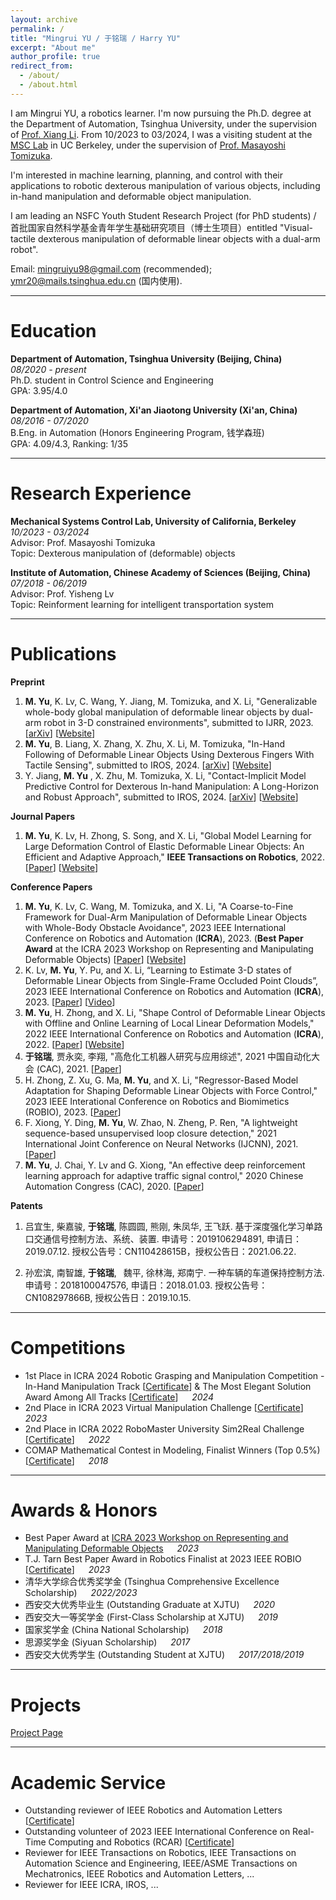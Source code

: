 ```yaml
---
layout: archive
permalink: /
title: "Mingrui YU / 于铭瑞 / Harry YU"
excerpt: "About me"
author_profile: true
redirect_from:
  - /about/
  - /about.html
---
```


I am Mingrui YU, a robotics learner. I'm now pursuing the Ph.D. degree at the Department of Automation, Tsinghua University, under the supervision of [Prof. Xiang Li](https://sites.google.com/view/homepageoflixiang/home). From 10/2023 to 03/2024, I was a visiting student at the [MSC Lab](https://msc.berkeley.edu/) in UC Berkeley, under the supervision of [Prof. Masayoshi Tomizuka](https://me.berkeley.edu/people/masayoshi-tomizuka/).

I'm interested in machine learning, planning, and control with their applications to robotic dexterous manipulation of various objects, including in-hand manipulation and deformable object manipulation.

I am leading an NSFC Youth Student Research Project (for PhD students) / 首批国家自然科学基金青年学生基础研究项目（博士生项目）entitled "Visual-tactile dexterous manipulation of deformable linear objects with a dual-arm robot".

Email: [mingruiyu98@gmail.com](mailto:mingruiyu98@gmail.com) (recommended); [ymr20@mails.tsinghua.edu.cn](mailto:ymr20@mails.tsinghua.edu.cn) (国内使用).

---

# Education

**Department of Automation, Tsinghua University (Beijing, China)** &emsp; _08/2020 - present_  
Ph.D. student in Control Science and Engineering  
GPA: 3.95/4.0

**Department of Automation, Xi'an Jiaotong University (Xi'an, China)** &emsp; _08/2016 - 07/2020_  
B.Eng. in Automation (Honors Engineering Program, 钱学森班)  
GPA: 4.09/4.3, Ranking: 1/35

---

# Research Experience

**Mechanical Systems Control Lab, University of California, Berkeley** &emsp; _10/2023 - 03/2024_  
Advisor: Prof. Masayoshi Tomizuka  
Topic: Dexterous manipulation of (deformable) objects

**Institute of Automation, Chinese Academy of Sciences (Beijing, China)** &emsp; _07/2018 - 06/2019_  
Advisor: Prof. Yisheng Lv  
Topic: Reinforment learning for intelligent transportation system

---

# Publications

**Preprint**

1. **M. Yu**, K. Lv, C. Wang, Y. Jiang, M. Tomizuka, and X. Li, "Generalizable whole-body global manipulation of deformable linear objects by dual-arm robot in 3-D constrained environments", submitted to IJRR, 2023. [[arXiv](https://arxiv.org/abs/2310.09899)] [[Website](https://mingrui-yu.github.io/DLO_planning_2/)]
2. **M. Yu**, B. Liang, X. Zhang, X. Zhu, X. Li, M. Tomizuka, "In-Hand Following of Deformable Linear Objects Using Dexterous Fingers With Tactile Sensing", submitted to IROS, 2024. [[arXiv](https://arxiv.org/abs/2403.12676)] [[Website](https://mingrui-yu.github.io/DLO_following/)]
3. Y. Jiang, **M. Yu** , X. Zhu, M. Tomizuka, X. Li, "Contact-Implicit Model Predictive Control for Dexterous In-hand Manipulation: A Long-Horizon and Robust Approach", submitted to IROS, 2024. [[arXiv](https://arxiv.org/abs/2402.18897)] [[Website](https://director-of-g.github.io/in_hand_manipulation/)]

**Journal Papers**

1. **M. Yu**, K. Lv, H. Zhong, S. Song, and X. Li, "Global Model Learning for Large Deformation Control of Elastic Deformable Linear Objects: An Efficient and Adaptive Approach," **IEEE Transactions on Robotics**, 2022. [[Paper](https://arxiv.org/abs/2205.04004)] [[Website](https://mingrui-yu.github.io/shape_control_DLO_2/)]

**Conference Papers**

1. **M. Yu**, K. Lv, C. Wang, M. Tomizuka, and X. Li, "A Coarse-to-Fine Framework for Dual-Arm Manipulation of Deformable Linear Objects with Whole-Body Obstacle Avoidance", 2023 IEEE International Conference on Robotics and Automation (**ICRA**), 2023. (**Best Paper Award** at the ICRA 2023 Workshop on Representing and Manipulating Deformable Objects) [[Paper](https://arxiv.org/abs/2209.11145)] [[Website](https://mingrui-yu.github.io/DLO_planning)]
2. K. Lv, **M. Yu**, Y. Pu, and X. Li, “Learning to Estimate 3-D states of Deformable Linear Objects from Single-Frame Occluded Point Clouds”, 2023 IEEE International Conference on Robotics and Automation (**ICRA**), 2023. [[Paper](https://arxiv.org/abs/2210.01433)] [[Video](https://mingrui-yu.github.io/videos/ICRA23_DLO_perception_video.mp4)]
3. **M. Yu**, H. Zhong, and X. Li, "Shape Control of Deformable Linear Objects with Offline and Online Learning of Local Linear Deformation Models," 2022 IEEE International Conference on Robotics and Automation (**ICRA**), 2022. [[Paper](https://arxiv.org/abs/2109.11091)] [[Website](https://mingrui-yu.github.io/shape_control_DLO/)]
4. **于铭瑞**, 贾永奕, 李翔, "高危化工机器人研究与应用综述", 2021 中国自动化大会 (CAC), 2021. [[Paper](https://kns.cnki.net/kcms/detail/detail.aspx?dbcode=CPFD&dbname=CPFDTEMP&filename=ZGZN202110001016&uniplatform=NZKPT&v=yTXq56-lHUDzP6r70Wst4lVFGnfv4CHYCDrmjizd_DZaM8yOR4dOTxj5IYdffmtQS2VgAE2EQ9Y%3d)]
5. H. Zhong, Z. Xu, G. Ma, **M. Yu**, and X. Li, "Regressor-Based Model Adaptation for Shaping Deformable Linear Objects with Force Control," 2023 IEEE Interational Conference on Robotics and Biomimetics (ROBIO), 2023. [[Paper](https://ieeexplore.ieee.org/abstract/document/10354796)]
6. F. Xiong, Y. Ding, **M. Yu**, W. Zhao, N. Zheng, P. Ren, "A lightweight sequence-based unsupervised loop closure detection," 2021 International Joint Conference on Neural Networks (IJCNN), 2021. [[Paper](https://ieeexplore.ieee.org/abstract/document/9534180)]
7. **M. Yu**, J. Chai, Y. Lv and G. Xiong, "An effective deep reinforcement learning approach for adaptive traffic signal control," 2020 Chinese Automation Congress (CAC), 2020. [[Paper](https://doi.org/10.1109/CAC51589.2020.9327396)]

**Patents**

1. 吕宜生, 柴嘉骏, **于铭瑞**, 陈圆圆, 熊刚, 朱凤华, 王飞跃. 基于深度强化学习单路口交通信号控制方法、系统、装置. 申请号：2019106294891, 申请日：2019.07.12. 授权公告号：CN110428615B，授权公告日：2021.06.22.

2. 孙宏滨, 南智雄, **于铭瑞**,  魏平, 徐林海, 郑南宁. 一种车辆的车道保持控制方法. 申请号：2018100047576, 申请日：2018.01.03. 授权公告号：CN108297866B, 授权公告日：2019.10.15.

---

# Competitions

- 1st Place in ICRA 2024 Robotic Grasping and Manipulation Competition - In-Hand Manipulation Track [[Certificate](https://mingrui-yu.github.io/files/24_ICRA_RGMC_Inhand.jpg)] & The Most Elegant Solution Award Among All Tracks [[Certificate](https://mingrui-yu.github.io/files/24_ICRA_RGMC_Elegant.jpg)] &emsp; _2024_
- 2nd Place in ICRA 2023 Virtual Manipulation Challenge [[Certificate](https://mingrui-yu.github.io/files/23_icra_virtual_manipulation_challenge_certificate.pdf)] &emsp; _2023_
- 2nd Place in ICRA 2022 RoboMaster University Sim2Real Challenge [[Certificate](https://mingrui-yu.github.io/files/22_icra_sim2real_certificate.pdf)] &emsp; _2022_
- COMAP Mathematical Contest in Modeling, Finalist Winners (Top 0.5%) [[Certificate](https://mingrui-yu.github.io/files/18_mcm_certificate.pdf)] &emsp; _2018_

---

# Awards & Honors

- Best Paper Award at [ICRA 2023 Workshop on Representing and Manipulating Deformable Objects](https://deformable-workshop.github.io/icra2023/) &emsp; _2023_
- T.J. Tarn Best Paper Award in Robotics Finalist at 2023 IEEE ROBIO [[Certificate](https://mingrui-yu.github.io/files/23_ROBIO_award.pdf)] &emsp; _2023_
- 清华大学综合优秀奖学金 (Tsinghua Comprehensive Excellence Scholarship) &emsp; _2022/2023_
- 西安交大优秀毕业生 (Outstanding Graduate at XJTU) &emsp; _2020_
- 西安交大一等奖学金 (First-Class Scholarship at XJTU) &emsp; _2019_
- 国家奖学金 (China National Scholarship) &emsp; _2018_
- 思源奖学金 (Siyuan Scholarship) &emsp; _2017_
- 西安交大优秀学生 (Outstanding Student at XJTU) &emsp; _2017/2018/2019_

---

# Projects

[Project Page](https://mingrui-yu.github.io/projects)

---

# Academic Service

- Outstanding reviewer of IEEE Robotics and Automation Letters [[Certificate](https://mingrui-yu.github.io/files/24_RAL_outstanding_reviewer.jpg)]
- Outstanding volunteer of 2023 IEEE International Conference on Real-Time Computing and Robotics (RCAR) [[Certificate](https://mingrui-yu.github.io/files/23_rcar_volunteer.pdf)]
- Reviewer for IEEE Transactions on Robotics, IEEE Transactions on Automation Science and Engineering, IEEE/ASME Transactions on Mechatronics, IEEE Robotics and Automation Letters, ...
- Reviewer for IEEE ICRA, IROS, ...
